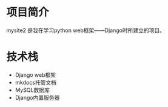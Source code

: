 # 项目简介  
mysite2 是我在学习python web框架——Django时所建立的项目。
# 技术栈  
* Django web框架
* mkdocs托管文档
* MySQL数据库
* Django内置服务器
